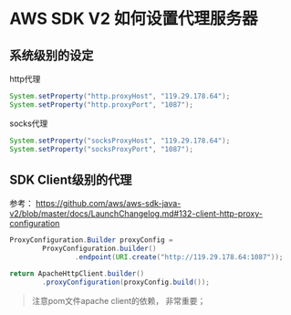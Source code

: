 # AWS SDK V2 如何设置代理服务器

## 系统级别的设定

http代理
```java
System.setProperty("http.proxyHost", "119.29.178.64");
System.setProperty("http.proxyPort", "1087");
```

socks代理
```java
System.setProperty("socksProxyHost", "119.29.178.64");
System.setProperty("socksProxyPort", "1087");
```

## SDK Client级别的代理

参考： https://github.com/aws/aws-sdk-java-v2/blob/master/docs/LaunchChangelog.md#132-client-http-proxy-configuration

```java
ProxyConfiguration.Builder proxyConfig =
        ProxyConfiguration.builder()
                .endpoint(URI.create("http://119.29.178.64:1087"));

return ApacheHttpClient.builder()
        .proxyConfiguration(proxyConfig.build());
```

> 注意pom文件apache client的依赖， 非常重要；